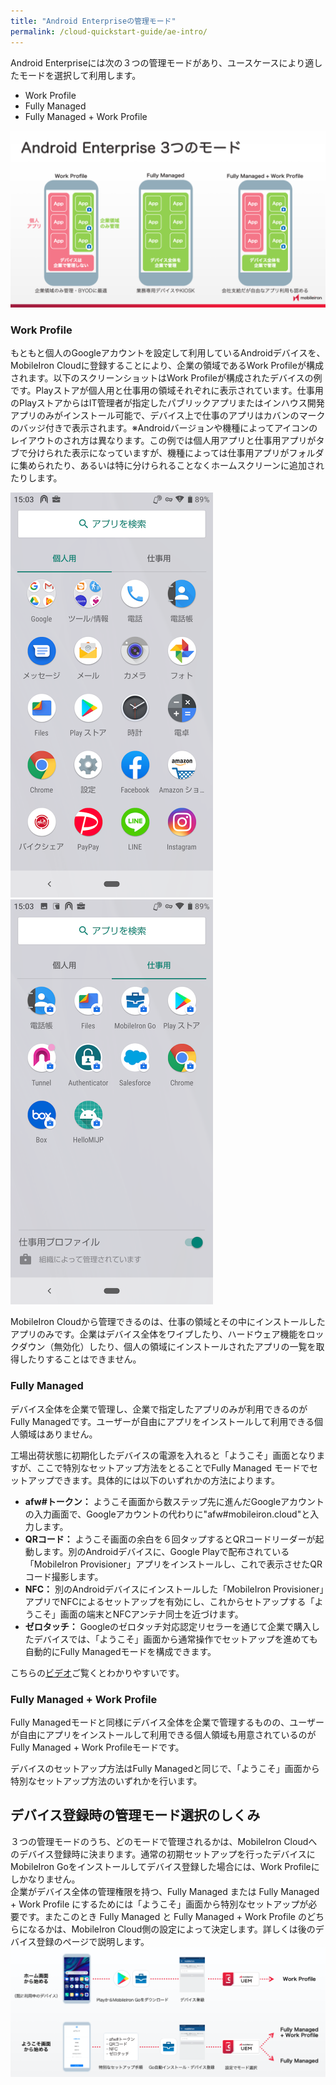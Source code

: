 ```yaml
---
title: "Android Enterpriseの管理モード"
permalink: /cloud-quickstart-guide/ae-intro/
---
```

Android Enterpriseには次の３つの管理モードがあり、ユースケースにより適したモードを選択して利用します。
- Work Profile
- Fully Managed
- Fully Managed + Work Profile

![](/assets/cloud-quickstart-guide/images/9a8d239d-1e0e-4035-b258-f8e0277afab0.png)

### Work Profile

もともと個人のGoogleアカウントを設定して利用しているAndroidデバイスを、MobileIron Cloudに登録することにより、企業の領域であるWork Profileが構成されます。以下のスクリーンショットはWork Profileが構成されたデバイスの例です。Playストアが個人用と仕事用の領域それぞれに表示されています。仕事用のPlayストアからはIT管理者が指定したパブリックアプリまたはインハウス開発アプリのみがインストール可能で、デバイス上で仕事のアプリはカバンのマークのバッジ付きで表示されます。※Androidバージョンや機種によってアイコンのレイアウトのされ方は異なります。この例では個人用アプリと仕事用アプリがタブで分けられた表示になっていますが、機種によっては仕事用アプリがフォルダに集められたり、あるいは特に分けられることなくホームスクリーンに追加されたりします。

![](/assets/cloud-quickstart-guide/images/09185833-1f2f-48a8-8c68-b49baa9f78b6.png) ![](/assets/cloud-quickstart-guide/images/2cee8080-ddb7-4223-828d-976bc9548dfc.png)

MobileIron Cloudから管理できるのは、仕事の領域とその中にインストールしたアプリのみです。企業はデバイス全体をワイプしたり、ハードウェア機能をロックダウン（無効化）したり、個人の領域にインストールされたアプリの一覧を取得したりすることはできません。

### Fully Managed

デバイス全体を企業で管理し、企業で指定したアプリのみが利用できるのがFully Managedです。ユーザーが自由にアプリをインストールして利用できる個人領域はありません。

工場出荷状態に初期化したデバイスの電源を入れると「ようこそ」画面となりますが、ここで特別なセットアップ方法をとることでFully Managed モードでセットアップできます。具体的には以下のいずれかの方法によります。
- **afw#トークン：** ようこそ画面から数ステップ先に進んだGoogleアカウントの入力画面で、Googleアカウントの代わりに"afw#mobileiron.cloud"と入力します。
- **QRコード：** ようこそ画面の余白を６回タップするとQRコードリーダーが起動します。別のAndroidデバイスに、Google Playで配布されている「MobileIron Provisioner」アプリをインストールし、これで表示させたQRコード撮影します。
- **NFC：** 別のAndroidデバイスにインストールした「MobileIron Provisioner」アプリでNFCによるセットアップを有効にし、これからセトアップする「ようこそ」画面の端末とNFCアンテナ同士を近づけます。
- **ゼロタッチ：** Googleのゼロタッチ対応認定リセラーを通じて企業で購入したデバイスでは、「ようこそ」画面から通常操作でセットアップを進めても自動的にFully Managedモードを構成できます。

こちらの[ビデオ](/videos/ae-registration/)ご覧くとわかりやすいです。

### Fully Managed + Work Profile

Fully Managedモードと同様にデバイス全体を企業で管理するものの、ユーザーが自由にアプリをインストールして利用できる個人領域も用意されているのがFully Managed + Work Profileモードです。

デバイスのセットアップ方法はFully Managedと同じで、「ようこそ」画面から特別なセットアップ方法のいずれかを行います。

## デバイス登録時の管理モード選択のしくみ

３つの管理モードのうち、どのモードで管理されるかは、MobileIron Cloudへのデバイス登録時に決まります。通常の初期セットアップを行ったデバイスにMobileIron Goをインストールしてデバイス登録した場合には、Work Profileにしかなりません。  
企業がデバイス全体の管理権限を持つ、Fully Managed または Fully Managed + Work Profile にするためには「ようこそ」画面から特別なセットアップが必要です。またこのとき Fully Managed と Fully Managed + Work Profile のどちらになるかは、MobileIron Cloud側の設定によって決定します。詳しくは後のデバイス登録のページで説明します。  
![](/assets/cloud-quickstart-guide/images/A514A635-4BD9-48C1-A773-117A064F2701.png)
